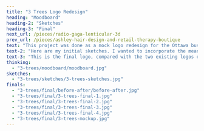 ```yaml
---
title: "3 Trees Logo Redesign"
heading: "Moodboard"
heading-2: "Sketches"
heading-3: "Final"
next_url: /pieces/radio-gaga-lenticular-3d
prev_url: /pieces/ashley-hair-design-and-retail-therapy-boutique
text: "This project was done as a mock logo redesign for the Ottawa business 3 Trees. The original logo, although beautiful, was hand-drawn and inconsistent on both the store front and the website (pictured below). I was inspired to redesign the logo for 3 Trees because I find this store so fabulous and interesting— selling unique finds from India, Nepal, and also some local. The store started out in 1993 with nine large suitcases full of clothing, jewellery, singing bowls, and handicrafts from a trip to India and Nepal. Today, many of the same small, family-operated businesses are bought from, as well as many other goods from practical to fashionable. The businesses' slogan is a 'non-ordinary shopping experience', which I personally love and wanted the chance to design based on that."
text-2: "Here are my initial sketches. I wanted to incorporate the meaning of a 'non-ordinary shopping experience', along with the name 3 Trees and to bring in some culture from the areas of the world they sell their products from (mostly focusing on India and Nepal)."
text-3: "This is the final logo, compared with the two existing logos on their storefront and website. The symbol is a hand holding up three fingers in relation to the store's name, which is also the Indian hand-symbol for mindfulness. This symbol is often used in yoga, an activity the store greatly endorses and sells products for. The leaf in between the index finger and thumb represents not only leaves of a tree, but of the natural world that is the essence of this store. The single colour chosen for the logo is an earthy green, with black as a secondary option. I decided the logo should be kept as a symbol alone, adding to some mystery and inquiry of someone passing by the store window, which is always displayed beautifully. The logo was put into a Logo Brand Guidelines booklet to be handed back to the client, outlining all of the branding information and ways that the logo should and should not be used. Note: this redesign was a passion project created for school and although the owners of 3 Trees approved the use of their store for my project, the design was not actually used."
thinking:
  - "3-trees/moodboard/moodboard.jpg"
sketches:
  - "3-trees/sketches/3-trees-sketches.jpg"
finals:
  - "3-trees/final/before-after/before-after.jpg"
  - "3-trees/final/3-trees-final-1.jpg"
  - "3-trees/final/3-trees-final-2.jpg"
  - "3-trees/final/3-trees-final-3.jpg"
  - "3-trees/final/3-trees-final-4.jpg"
  - "3-trees/final/3-trees-mockup.jpg"
---
```

